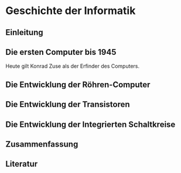 # Geschichte der Informatik 

## Einleitung 

## Die ersten Computer bis 1945

Heute gilt Konrad Zuse als der Erfinder des Computers. 

## Die Entwicklung der Röhren-Computer

## Die Entwicklung der Transistoren 

## Die Entwicklung der Integrierten Schaltkreise

## Zusammenfassung 

## Literatur 